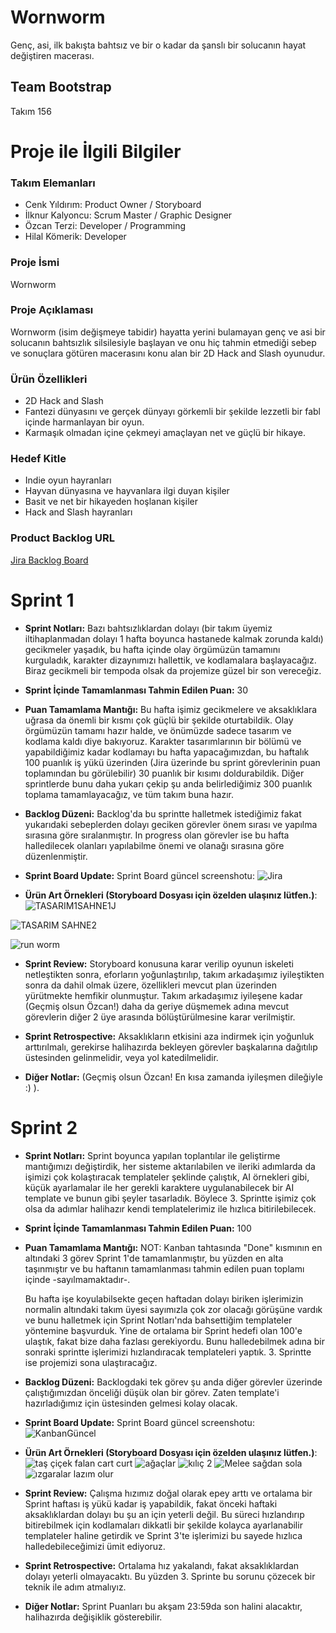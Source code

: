 # Wornworm 
Genç, asi, ilk bakışta bahtsız ve bir o kadar da şanslı bir solucanın hayat değiştiren macerası.
## Team Bootstrap

Takım 156

# Proje ile İlgili Bilgiler

### Takım Elemanları
+ Cenk Yıldırım: Product Owner / Storyboard 
+ İlknur Kalyoncu: Scrum Master / Graphic Designer
+ Özcan Terzi: Developer / Programming
+ Hilal Kömerik: Developer

### Proje İsmi
Wornworm

### Proje Açıklaması
Wornworm (isim değişmeye tabidir) hayatta yerini bulamayan genç ve asi bir solucanın bahtsızlık silsilesiyle başlayan ve onu hiç tahmin etmediği sebep ve sonuçlara götüren macerasını konu alan bir 2D Hack and Slash oyunudur.

### Ürün Özellikleri

+ 2D Hack and Slash
+ Fantezi dünyasını ve gerçek dünyayı görkemli bir şekilde lezzetli bir fabl içinde harmanlayan bir oyun.
+ Karmaşık olmadan içine çekmeyi amaçlayan net ve güçlü bir hikaye.

### Hedef Kitle

+ Indie oyun hayranları
+ Hayvan dünyasına ve hayvanlara ilgi duyan kişiler
+ Basit ve net bir hikayeden hoşlanan kişiler
+ Hack and Slash hayranları

### Product Backlog URL
[Jira Backlog Board](https://www.google.com)

Sprint 1
======

+ **Sprint Notları:** Bazı bahtsızlıklardan dolayı (bir takım üyemiz iltihaplanmadan dolayı 1 hafta boyunca hastanede kalmak zorunda kaldı) gecikmeler yaşadık, bu hafta içinde olay örgümüzün tamamını kurguladık, karakter dizaynımızı hallettik, ve kodlamalara başlayacağız. Biraz gecikmeli bir tempoda olsak da projemize güzel bir son vereceğiz. 

+ **Sprint İçinde Tamamlanması Tahmin Edilen Puan:** 30

+ **Puan Tamamlama Mantığı:** Bu hafta işimiz gecikmelere ve aksaklıklara uğrasa da önemli bir kısmı çok güçlü bir şekilde oturtabildik. Olay örgümüzün tamamı hazır halde, ve önümüzde sadece tasarım ve kodlama kaldı diye bakıyoruz. Karakter tasarımlarının bir bölümü ve yapabildiğimiz kadar kodlamayı bu hafta yapacağımızdan, bu haftalık 100 puanlık iş yükü üzerinden (Jira üzerinde bu sprint görevlerinin puan toplamından bu görülebilir) 30 puanlık bir kısımı doldurabildik. Diğer sprintlerde bunu daha yukarı çekip şu anda belirlediğimiz 300 puanlık toplama tamamlayacağız, ve tüm takım buna hazır.

+ **Backlog Düzeni:** Backlog'da bu sprintte halletmek istediğimiz fakat yukarıdaki sebeplerden dolayı geciken görevler önem sırası ve yapılma sırasına göre sıralanmıştır. In progress olan görevler ise bu hafta halledilecek olanları yapılabilme önemi ve olanağı sırasına göre düzenlenmiştir.

+ **Sprint Board Update:** Sprint Board güncel screenshotu: 
![Jira](https://user-images.githubusercontent.com/103588551/167015148-f068241e-94de-4949-b43d-367c1c41f38c.png)

+ **Ürün Art Örnekleri (Storyboard Dosyası için özelden ulaşınız lütfen.)**:
![TASARIM1SAHNE1J](https://user-images.githubusercontent.com/103588551/167015964-35f1f2ba-0505-47f6-b2da-794349df1a0a.jpg)

![TASARIM SAHNE2](https://user-images.githubusercontent.com/103588551/167015995-5a92c4b0-b73d-421f-a312-416649ea705a.png)

![run worm](https://user-images.githubusercontent.com/103588551/167308935-9abf5243-3dd1-4fd4-bedd-816a8b1ee0eb.png)


+ **Sprint Review:** Storyboard konusuna karar verilip oyunun iskeleti netleştikten sonra, eforların yoğunlaştırılıp, takım arkadaşımız iyileştikten sonra da dahil olmak üzere, özellikleri mevcut plan üzerinden yürütmekte hemfikir olunmuştur. Takım arkadaşımız iyileşene kadar (Geçmiş olsun Özcan!) daha da geriye düşmemek adına mevcut görevlerin diğer 2 üye arasında bölüştürülmesine karar verilmiştir.

+ **Sprint Retrospective:** Aksaklıkların etkisini aza indirmek için yoğunluk arttırılmalı, gerekirse halihazırda bekleyen görevler başkalarına dağıtılıp üstesinden gelinmelidir, veya yol katedilmelidir.

+ **Diğer Notlar:** (Geçmiş olsun Özcan! En kısa zamanda iyileşmen dileğiyle :) ).

Sprint 2
======

+ **Sprint Notları:** Sprint boyunca yapılan toplantılar ile geliştirme mantığımızı değiştirdik, her sisteme aktarılabilen ve ileriki adımlarda da işimizi çok kolaştıracak templateler şeklinde çalıştık, AI örnekleri gibi, küçük ayarlamalar ile her gerekli karaktere uygulanabilecek bir AI template ve bunun gibi şeyler tasarladık. Böylece 3. Sprintte işimiz çok olsa da adımlar halihazır kendi templatelerimiz ile hızlıca bitirilebilecek.

+ **Sprint İçinde Tamamlanması Tahmin Edilen Puan:** 100 

+ **Puan Tamamlama Mantığı:** NOT: Kanban tahtasında "Done" kısmının en altındaki 3 görev Sprint 1'de tamamlanmıştır, bu yüzden en alta taşınmıştır ve bu haftanın tamamlanması tahmin edilen puan toplamı içinde -sayılmamaktadır-. 

  Bu hafta işe koyulabilsekte geçen haftadan dolayı biriken işlerimizin normalin altındaki takım üyesi sayımızla çok zor olacağı görüşüne vardık ve bunu halletmek için Sprint Notları'nda bahsettiğim templateler yöntemine başvurduk. Yine de ortalama bir Sprint hedefi olan 100'e ulaştık, fakat bize daha fazlası gerekiyordu. Bunu halledebilmek adına bir sonraki sprintte işlerimizi hızlandıracak templateleri yaptık. 3. Sprintte ise projemizi sona ulaştıracağız.

+ **Backlog Düzeni:** Backlogdaki tek görev şu anda diğer görevler üzerinde çalıştığımızdan önceliği düşük olan bir görev. Zaten template'i hazırladığımız için üstesinden gelmesi kolay olacak. 

+ **Sprint Board Update:** Sprint Board güncel screenshotu: 
![KanbanGüncel](https://user-images.githubusercontent.com/103588551/169881843-666cf9ec-bc95-4b6f-aa55-6f651e70072d.png)

+ **Ürün Art Örnekleri (Storyboard Dosyası için özelden ulaşınız lütfen.)**:
![taş çiçek falan cart curt](https://user-images.githubusercontent.com/103588551/169881924-915818c3-8e74-488e-95f7-607d1db06fd1.png)
![ağaçlar](https://user-images.githubusercontent.com/103588551/169881939-0944d507-9a7a-4132-b51a-cb2464f879be.png)
![kılıç 2](https://user-images.githubusercontent.com/103588551/169881967-961da298-52c6-4a1c-9bed-7572cdcd41c4.png)
![Melee sağdan sola](https://user-images.githubusercontent.com/103588551/169881979-c5ff8020-5b34-4c61-bdb8-7aac8a1d9660.png)
![ızgaralar lazım olur](https://user-images.githubusercontent.com/103588551/169881999-0b5ff0ba-71cc-4348-8d01-2e1cc12126a1.png)


+ **Sprint Review:** Çalışma hızımız doğal olarak epey arttı ve ortalama bir Sprint haftası iş yükü kadar iş yapabildik, fakat önceki haftaki aksaklıklardan dolayı bu şu an için yeterli değil. Bu süreci hızlandırıp bitirebilmek için kodlamaları dikkatli bir şekilde kolayca ayarlanabilir templateler haline getirdik ve Sprint 3'te işlerimizi bu sayede hızlıca halledebileceğimizi ümit ediyoruz.

+ **Sprint Retrospective:** Ortalama hız yakalandı, fakat aksaklıklardan dolayı yeterli olmayacaktı. Bu yüzden 3. Sprinte bu sorunu çözecek bir teknik ile adım atmalıyız.

+ **Diğer Notlar:** Sprint Puanları bu akşam 23:59da son halini alacaktır, halihazırda değişiklik gösterebilir.
